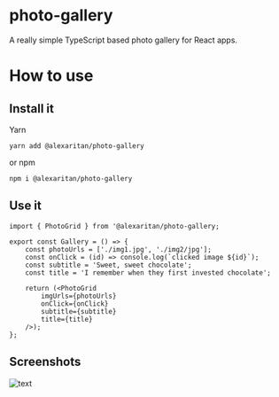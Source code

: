 # photo-gallery

A really simple TypeScript based photo gallery for React apps.

# How to use

## Install it

Yarn

`yarn add @alexaritan/photo-gallery`

or npm

`npm i @alexaritan/photo-gallery`

## Use it

```
import { PhotoGrid } from '@alexaritan/photo-gallery;

export const Gallery = () => {
	const photoUrls = ['./img1.jpg', './img2/jpg'];
	const onClick = (id) => console.log(`clicked image ${id}`);
	const subtitle = 'Sweet, sweet chocolate';
	const title = 'I remember when they first invested chocolate';

	return (<PhotoGrid
		imgUrls={photoUrls}
		onClick={onClick}
		subtitle={subtitle}
		title={title}
	/>);
};
```

## Screenshots

![text](./resources/screenshot1.png)
